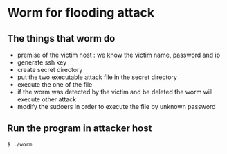 # Worm for flooding attack

## The things that worm do 
* premise of the victim host : we know the victim name, password and ip
* generate ssh key
* create secret directory
* put the two executable attack file in the secret directory
* execute the one of the file
* if the worm was detected by the victim and be deleted the worm will execute other attack
* modify the sudoers in order to execute the file by unknown password

## Run the program in attacker host
```bash
$ ./worm
```
